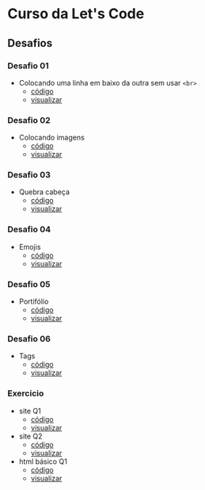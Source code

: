 # Curso da Let's Code
## Desafios
### Desafio 01
-  Colocando uma linha em baixo da outra sem usar `<br>`  
    - [código](https://github.com/kallyup/letscode-modulo-01/blob/main/desafios/desafio%201%20index.html)
    - [visualizar](https://raw.githack.com/kallyup/letscode-modulo-01/main/desafios/desafio%201%20index.html)
### Desafio 02
- Colocando imagens
    - [código](https://github.com/kallyup/letscode-modulo-01/blob/main/desafios/colocando%20imagens%20index.html)
    - [visualizar](https://raw.githack.com/kallyup/letscode-modulo-01/main/desafios/colocando%20imagens%20index.html)
### Desafio 03
- Quebra cabeça 
    - [código](https://github.com/kallyup/letscode-modulo-01/blob/main/desafios/mapa%20index.html)
    - [visualizar](https://raw.githack.com/kallyup/letscode-modulo-01/main/desafios/mapa%20index.html)
### Desafio 04
- Emojis
    - [código](https://github.com/kallyup/letscode-modulo-01/blob/main/desafios/emojis%20index.html)
    - [visualizar](https://raw.githack.com/kallyup/letscode-modulo-01/main/desafios/emojis%20index.html)
### Desafio 05
- Portifólio
    - [código](https://github.com/kallyup/letscode-modulo-01/blob/main/desafios/portifolio.html)
    - [visualizar](https://raw.githack.com/kallyup/letscode-modulo-01/main/desafios/portifolio.html)
### Desafio 06
- Tags
    - [código](https://github.com/kallyup/letscode-modulo-01/blob/main/desafios/tegs%20em%20html%20index.html)
    - [visualizar](https://raw.githack.com/kallyup/letscode-modulo-01/main/desafios/tegs%20em%20html%20index.html)
### Exercicio 
- site Q1
    - [código](https://github.com/kallyup/letscode-modulo-01/blob/main/desafios/recriando%20site%20index.html)
    - [visualizar](https://raw.githack.com/kallyup/letscode-modulo-01/main/desafios/recriando%20site%20index.html)
- site Q2
    - [código](https://github.com/kallyup/letscode-modulo-01/blob/main/desafios/concertando%20site%20index.html)
    - [visualizar](https://raw.githack.com/kallyup/letscode-modulo-01/main/desafios/concertando%20site%20index.html)
- html básico Q1
    - [código](https://github.com/kallyup/letscode-modulo-01/blob/main/desafios/bot%C3%A3o%20index.html)
    - [visualizar](https://raw.githack.com/kallyup/letscode-modulo-01/main/desafios/bot%C3%A3o%20index.html)